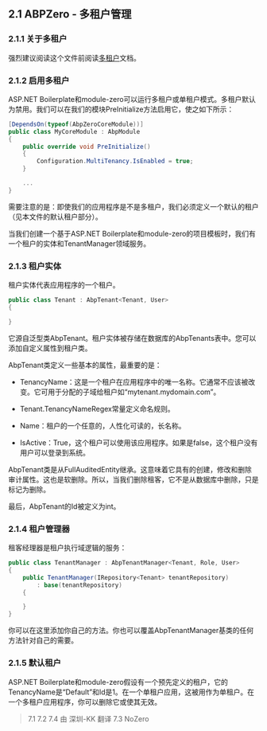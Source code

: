 ## 2.1 ABPZero - 多租户管理

### 2.1.1 关于多租户

强烈建议阅读这个文件前阅读[多租户](/Markdown/Abp/1.5ABP总体介绍-多租户.md)文档。

### 2.1.2 启用多租户

ASP.NET Boilerplate和module-zero可以运行多租户或单租户模式。多租户默认为禁用。我们可以在我们的模块PreInitialize方法启用它，使之如下所示：

``` csharp
[DependsOn(typeof(AbpZeroCoreModule))]
public class MyCoreModule : AbpModule
{
    public override void PreInitialize()
    {
        Configuration.MultiTenancy.IsEnabled = true;
    }

    ...
}
```

需要注意的是：即使我们的应用程序是不是多租户，我们必须定义一个默认的租户（见本文件的默认租户部分）。

当我们创建一个基于ASP.NET Boilerplate和module-zero的项目模板时，我们有一个租户的实体和TenantManager领域服务。

### 2.1.3 租户实体

租户实体代表应用程序的一个租户。

``` csharp
public class Tenant : AbpTenant<Tenant, User>
{

}
```

它源自泛型类AbpTenant。租户实体被存储在数据库的AbpTenants表中。您可以添加自定义属性到租户类。

AbpTenant类定义一些基本的属性，最重要的是：
+ TenancyName：这是一个租户在应用程序中的唯一名称。它通常不应该被改变。它可用于分配的子域给租户如“mytenant.mydomain.com”。 

+ Tenant.TenancyNameRegex常量定义命名规则。

+ Name：租户的一个任意的，人性化可读的，长名称。

+ IsActive：True，这个租户可以使用该应用程序。如果是false，这个租户没有用户可以登录到系统。

AbpTenant类是从FullAuditedEntity继承。这意味着它具有的创建，修改和删除审计属性。这也是软删除。所以，当我们删除租客，它不是从数据库中删除，只是标记为删除。

最后，AbpTenant的Id被定义为int。

### 2.1.4 租户管理器

租客经理器是租户执行域逻辑的服务：

``` csharp
public class TenantManager : AbpTenantManager<Tenant, Role, User>
{
    public TenantManager(IRepository<Tenant> tenantRepository)
        : base(tenantRepository)
    {

    }
}
```

你可以在这里添加你自己的方法。你也可以覆盖AbpTenantManager基类的任何方法针对自己的需要。

### 2.1.5 默认租户

ASP.NET Boilerplate和module-zero假设有一个预先定义的租户，它的TenancyName是“Default”和Id是1。在一个单租户应用，这被用作为单租户。在一个多租户应用程序，你可以删除它或使其无效。

>7.1  7.2  7.4 由 深圳-KK 翻译  7.3 NoZero
